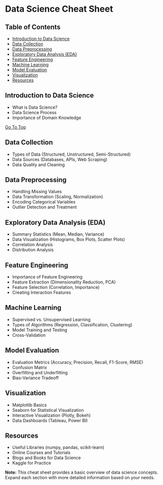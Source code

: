 # Data Science Cheat Sheet

## Table of Contents
- [Introduction to Data Science](#introduction-to-data-science)
- [Data Collection](#data-collection)
- [Data Preprocessing](#data-preprocessing)
- [Exploratory Data Analysis (EDA)](#exploratory-data-analysis)
- [Feature Engineering](#feature-engineering)
- [Machine Learning](#machine-learning)
- [Model Evaluation](#model-evaluation)
- [Visualization](#visualization)
- [Resources](#resources)

## Introduction to Data Science
- What is Data Science?
- Data Science Process
- Importance of Domain Knowledge

[Go To Top](#data-science-cheet-sheet)

## Data Collection
- Types of Data (Structured, Unstructured, Semi-Structured)
- Data Sources (Databases, APIs, Web Scraping)
- Data Quality and Cleaning

## Data Preprocessing
- Handling Missing Values
- Data Transformation (Scaling, Normalization)
- Encoding Categorical Variables
- Outlier Detection and Treatment

## Exploratory Data Analysis (EDA)
- Summary Statistics (Mean, Median, Variance)
- Data Visualization (Histograms, Box Plots, Scatter Plots)
- Correlation Analysis
- Distribution Analysis

## Feature Engineering
- Importance of Feature Engineering
- Feature Extraction (Dimensionality Reduction, PCA)
- Feature Selection (Correlation, Importance)
- Creating Interaction Features

## Machine Learning
- Supervised vs. Unsupervised Learning
- Types of Algorithms (Regression, Classification, Clustering)
- Model Training and Testing
- Cross-Validation

## Model Evaluation
- Evaluation Metrics (Accuracy, Precision, Recall, F1-Score, RMSE)
- Confusion Matrix
- Overfitting and Underfitting
- Bias-Variance Tradeoff

## Visualization
- Matplotlib Basics
- Seaborn for Statistical Visualization
- Interactive Visualization (Plotly, Bokeh)
- Data Dashboards (Tableau, Power BI)

## Resources
- Useful Libraries (numpy, pandas, scikit-learn)
- Online Courses and Tutorials
- Blogs and Books for Data Science
- Kaggle for Practice

**Note:** This cheat sheet provides a basic overview of data science concepts. Expand each section with more detailed information based on your needs.

